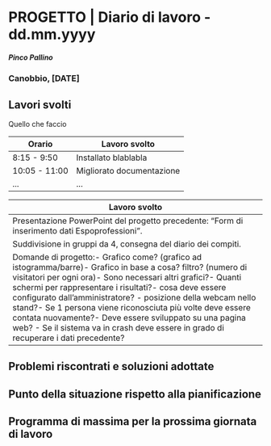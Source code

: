 

# PROGETTO | Diario di lavoro - dd.mm.yyyy
##### Pinco Pallino
### Canobbio, [DATE]

## Lavori svolti
Quello che faccio


|Orario        |Lavoro svolto                 |
|--------------|------------------------------|
|8:15 - 9:50   |Installato blablabla          |
|10:05 - 11:00 |Migliorato documentazione     |
|...           |...                           |

|Lavoro svolto                 |
|------------------------------|
|Presentazione PowerPoint del progetto precedente: “Form di inserimento dati Espoprofessioni”.          |
|Suddivisione in gruppi da 4, consegna del diario dei compiti.     |
|Domande di progetto:- Grafico come? (grafico ad istogramma/barre)- Grafico in base a cosa? filtro? (numero di visitatori per ogni ora)- Sono necessari altri grafici?- Quanti schermi per rappresentare i risultati?- cosa deve essere configurato dall’amministratore? - posizione della webcam nello stand?- Se 1 persona viene riconosciuta più volte deve essere contata nuovamente?- Deve essere sviluppato su una pagina web? - Se il sistema va in crash deve essere in grado di recuperare i dati precedente?|

##  Problemi riscontrati e soluzioni adottate


##  Punto della situazione rispetto alla pianificazione


## Programma di massima per la prossima giornata di lavoro
